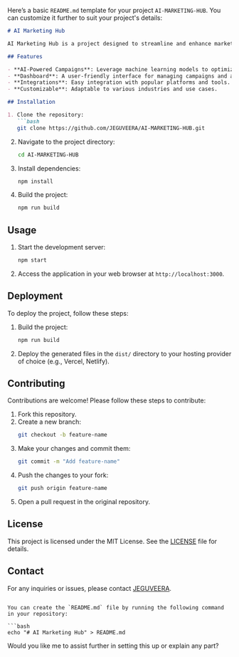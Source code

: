 Here’s a basic `README.md` template for your project `AI-MARKETING-HUB`. You can customize it further to suit your project's details:

```markdown
# AI Marketing Hub

AI Marketing Hub is a project designed to streamline and enhance marketing efforts using AI-driven solutions.

## Features

- **AI-Powered Campaigns**: Leverage machine learning models to optimize marketing strategies.
- **Dashboard**: A user-friendly interface for managing campaigns and analyzing performance.
- **Integrations**: Easy integration with popular platforms and tools.
- **Customizable**: Adaptable to various industries and use cases.

## Installation

1. Clone the repository:
   ```bash
   git clone https://github.com/JEGUVEERA/AI-MARKETING-HUB.git
   ```
2. Navigate to the project directory:
   ```bash
   cd AI-MARKETING-HUB
   ```
3. Install dependencies:
   ```bash
   npm install
   ```
4. Build the project:
   ```bash
   npm run build
   ```

## Usage

1. Start the development server:
   ```bash
   npm start
   ```
2. Access the application in your web browser at `http://localhost:3000`.

## Deployment

To deploy the project, follow these steps:
1. Build the project:
   ```bash
   npm run build
   ```
2. Deploy the generated files in the `dist/` directory to your hosting provider of choice (e.g., Vercel, Netlify).

## Contributing

Contributions are welcome! Please follow these steps to contribute:

1. Fork this repository.
2. Create a new branch:
   ```bash
   git checkout -b feature-name
   ```
3. Make your changes and commit them:
   ```bash
   git commit -m "Add feature-name"
   ```
4. Push the changes to your fork:
   ```bash
   git push origin feature-name
   ```
5. Open a pull request in the original repository.

## License

This project is licensed under the MIT License. See the [LICENSE](LICENSE) file for details.

## Contact

For any inquiries or issues, please contact [JEGUVEERA](https://github.com/JEGUVEERA).
```

You can create the `README.md` file by running the following command in your repository:

```bash
echo "# AI Marketing Hub" > README.md
```

Would you like me to assist further in setting this up or explain any part?
